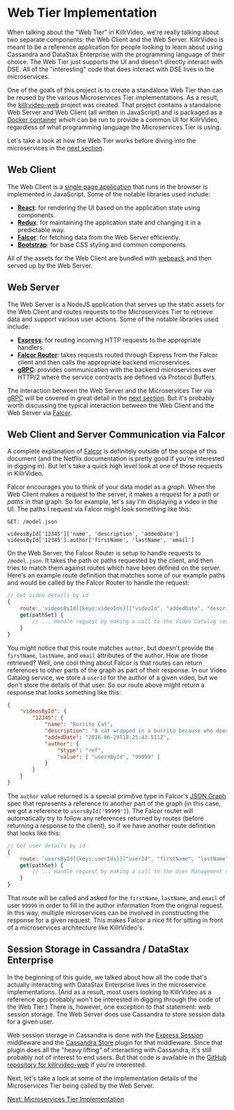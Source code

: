 # Web Tier Implementation

When talking about the "Web Tier" in KillrVideo, we're really talking about two separate
components: the Web Client and the Web Server. KillrVideo is meant to be a reference
application for people looking to learn about using Cassandra and DataStax Enterprise with
the programming language of their choice. The Web Tier just supports the UI and doesn't 
directly interact with DSE. All of the "interesting" code that does interact with DSE lives 
in the microservices.

One of the goals of this project is to create a standalone Web Tier than can be reused by
the various Microservices Tier implementations. As a result, the [killrvideo-web][killrvideo-web]
project was created. That project contains a standalone Web Server and Web Client (all 
written in JavaScript) and is packaged as a [Docker container](https://hub.docker.com/r/killrvideo/killrvideo-web)
which can be run to provide a common UI for KillrVideo, regardless of what programming
language the Microservices Tier is using. 

Let's take a look at how the Web Tier works before diving into the microservices in the
[next section][next].

## Web Client

The Web Client is a [single page application](https://en.wikipedia.org/wiki/Single-page_application)
that runs in the browser is implemented in JavaScript. Some of the notable libraries used
include:

- [**React**](https://facebook.github.io/react/): for rendering the UI based on the
application state using components.
- [**Redux**](http://redux.js.org/): for maintaining the application state and changing it
in a predictable way.
- [**Falcor**][falcor]: for fetching data from the Web Server
efficiently.
- [**Bootstrap**](http://getbootstrap.com/): for base CSS styling and common components.

All of the assets for the Web Client are bundled with [webpack](https://webpack.github.io/)
and then served up by the Web Server.

## Web Server

The Web Server is a NodeJS application that serves up the static assets for the Web Client
and routes requests to the Microservices Tier to retrieve data and support various user
actions. Some of the notable libraries used include:

- [**Express**](http://expressjs.com/): for routing incoming HTTP requests to the 
appropriate handlers.
- [**Falcor Router**](http://netflix.github.io/falcor/documentation/router.html): takes 
requests routed through Express from the Falcor client and then calls the appropriate 
backend microservices.
- [**gRPC**][grpc]: provides communication with the backend microservices over HTTP/2
where the service contracts are defined via Protocol Buffers.

The interaction between the Web Server and the Microservices Tier via [gRPC][grpc] will be
covered in great detail in the [next section][next]. But it's probably worth discussing the
typical interaction between the Web Client and the Web Server via [Falcor][falcor].

## Web Client and Server Communication via Falcor

A complete explanation of [Falcor][falcor] is definitely outside of the scope of this
document (and the Netflix documentation is pretty good if you're interested in digging in).
But let's take a quick high level look at one of those requests in KillrVideo.

Falcor encourages you to think of your data model as a *graph*. When the Web Client makes a 
request to the server, it makes a request for a *path* or *paths* in that graph. So for
example, let's say I'm displaying a video in the UI. The paths I request via Falcor might 
look something like this:

```
GET: /model.json

videosById['12345']['name', 'description', 'addedDate']
videosById['12345'].author['firstName', 'lastName', 'email']
```

On the Web Server, the Falcor Router is setup to handle requests to `/model.json`. It takes
the path or paths requested by the client, and then tries to match them against routes
which have been defined on the server. Here's an example route definition that matches some
of our example paths and would be called by the Falcor Router to handle the request:

```javascript
// Get video details by id
{
    route: 'videosById[{keys:videoIds}]["videoId", "addedDate", "description", "name", "author"]',
    get(pathSet) {
        // ... Handle request by making a call to the Video Catalog service via gRPC ...
    }
}
```

You might notice that this route matches `author`, but doesn't provide the `firstName`,
`lastName`, and `email` attributes of the author. How are those retrieved? Well, one cool
thing about Falcor is that routes can return references to other parts of the graph as part
of their response. In our Video Catalog service, we store a `userId` for the author of a 
given video, but we don't store the details of that user. So our route above might return a
response that looks something like this:

```json
{
    "videosById": {
        "12345": {
            "name": "Burrito Cat",
            "description": "A cat wrapped in a burrito because who doesn't love that?",
            "addedDate": "2016-06-29T18:25:43.511Z",
            "author": {
                "$type": "ref",
                "value": [ "usersById", "99999" ]
            }
        }
    }
}
```

The `author` value returned is a special primitive type in Falcor's [JSON Graph](http://netflix.github.io/falcor/documentation/jsongraph.html)
spec that represents a reference to another part of the graph (in this case, we got a 
reference to `usersById['99999']`). The Falcor router will automatically try to follow any
references returned by routes (before returning a response to the client), so if we have 
another route definition that looks like this:

```javascript
// Get user details by id
{
    route: 'usersById[{keys:userIds}]["userId", "firstName", "lastName", "email"]',
    get(pathSet) {
        // ... Handle request by making a call to the User Management service via gRPC ...
    }
}
```

That route will be called and asked for the `firstName`, `lastName`, and `email` of user
`99999` in order to fill in the author information from the original request. In this way,
multiple microservices can be involved in constructing the response for a given request.
This makes Falcor a nice fit for sitting in front of a microservices architecture like
KillrVideo's.

## Session Storage in Cassandra / DataStax Enterprise

In the beginning of this guide, we talked about how all the code that's actually
interacting with DataStax Enterprise lives in the microservice implementations. (And as a
result, most users looking to KillrVideo as a reference app probably won't be interested
in digging through the code of the Web Tier.) There is, however, one exception to that
statement: web session storage. The Web Server does use Cassandra to store session data
for a given user.

Web session storage in Cassandra is done with the [Express Session](https://github.com/expressjs/session) 
middleware and the [Cassandra Store](https://github.com/webcc/cassandra-store) plugin for
that middleware. Since that plugin does all the "heavy lifting" of interacting with
Cassandra, it's still probably not of interest to end users. But that code is available in
the [GitHub repository for killrvideo-web][killrvideo-web] if you're interested.

Next, let's take a look at some of the implementation details of the Microservices Tier 
being called by the Web Server.

[Next: Microservices Tier Implementation][next]


[next]: /docs/guides/microservices-tier/
[killrvideo-web]: https://github.com/killrvideo/killrvideo-web
[falcor]: http://netflix.github.io/falcor/
[grpc]: http://www.grpc.io/